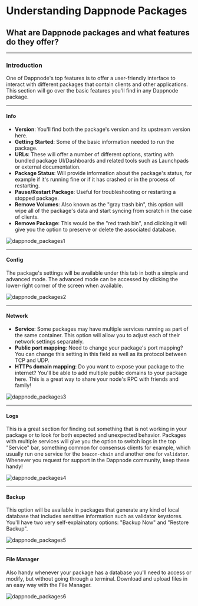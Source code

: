 # Understanding Dappnode Packages

## What are Dappnode packages and what features do they offer?

---

### **Introduction**

One of Dappnode's top features is to offer a user-friendly interface to interact with different packages that contain clients and other applications. This section will go over the basic features you'll find in any Dappnode package.

---

#### Info
- **Version**: You'll find both the package's version and its upstream version here.
- **Getting Started**: Some of the basic information needed to run the package.
- **URLs**: These will offer a number of different options, starting with bundled package UI/Dashboards and related tools such as Launchpads or external documentation.
- **Package Status**: Will provide information about the package's status, for example if it's running fine or if it has crashed or in the process of restarting.
- **Pause/Restart Package**: Useful for troubleshooting or restarting a stopped package.
- **Remove Volumes**: Also known as the "gray trash bin", this option will wipe all of the package's data and start syncing from scratch in the case of clients.
- **Remove Package**: This would be the "red trash bin", and clicking it will give you the option to preserve or delete the associated database.

![dappnode_packages1](/img/dappnode_packages1.png)

---

#### Config
The package's settings will be available under this tab in both a simple and advanced mode. The advanced mode can be accessed by clicking the lower-right corner of the screen when available.

![dappnode_packages2](/img/dappnode_packages2.png)

---

#### Network
- **Service**: Some packages may have multiple services running as part of the same container. This option will allow you to adjust each of their network settings separately.
- **Public port mapping**: Need to change your package's port mapping? You can change this setting in this field as well as its protocol between TCP and UDP.
- **HTTPs domain mapping**: Do you want to expose your package to the internet? You'll be able to add multiple public domains to your package here. This is a great way to share your node's RPC with friends and family!

![dappnode_packages3](/img/dappnode_packages3.png)

---

#### Logs
This is a great section for finding out something that is not working in your package or to look for both expected and unexpected behavior. Packages with multiple services will give you the option to switch logs in the top "Service" bar, something common for consensus clients for example, which usually run one service for the `beacon-chain` and another one for `validator`. Whenever you request for support in the Dappnode community, keep these handy!

![dappnode_packages4](/img/dappnode_packages4.png)

---

#### Backup
This option will be available in packages that generate any kind of local database that includes sensitive information such as validator keystores. You'll have two very self-explainatory options: "Backup Now" and "Restore Backup".

![dappnode_packages5](/img/dappnode_packages5.png)

---

#### File Manager
Also handy whenever your package has a database you'll need to access or modify, but without going through a terminal. Download and upload files in an easy way with the File Manager.

![dappnode_packages6](/img/dappnode_packages6.png)
